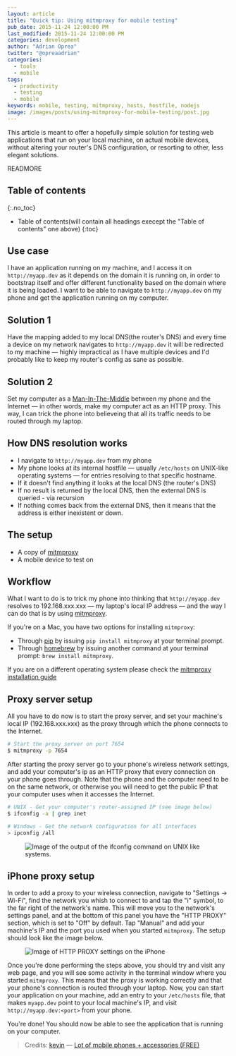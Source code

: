 ```yaml
---
layout: article
title: "Quick tip: Using mitmproxy for mobile testing"
pub_date: 2015-11-24 12:00:00 PM
last_modified: 2015-11-24 12:00:00 PM
categories: development
author: "Adrian Oprea"
twitter: "@opreaadrian"
categories:
  - tools
  - mobile
tags:
  - productivity
  - testing
  - mobile
keywords: mobile, testing, mitmproxy, hosts, hostfile, nodejs
image: /images/posts/using-mitmproxy-for-mobile-testing/post.jpg
---
```


This article is meant to offer a hopefully simple solution for testing web applications that run on
your local machine, on actual mobile devices, without altering your router's DNS configuration,
or resorting to other, less elegant solutions.

READMORE

## Table of contents
{:.no_toc}

* Table of contents(will contain all headings execept the "Table of contents" one above)
{:toc}

## Use case

I have an application running on my machine, and I access it on `http://myapp.dev` as it depends on
the domain it is running on, in order to bootstrap itself and offer different functionality based
on the domain where it is being loaded.
I want to be able to navigate to `http://myapp.dev` on my phone and get the application running on
my computer.

## Solution 1
Have the mapping added to my local DNS(the router's DNS) and every time a device on my network
navigates to `http://myapp.dev` it will be redirected to my machine &mdash; highly impractical as
I have multiple devices and I'd probably like to keep my router's config as sane as possible.

## Solution 2

Set my computer as a
<a href="https://en.wikipedia.org/wiki/Man-in-the-middle_attack"
	title="Wikipedia link to Man-In-The-Middle attack definition"
	target="_blank">Man-In-The-Middle</a>
between my phone and the Internet &mdash; in other words, make my computer act as an HTTP proxy.
This way, I can trick the phone into believeing that all its traffic needs to be routed through my laptop.

## How DNS resolution works

* I navigate to `http://myapp.dev` from my phone
* My phone looks at its internal hostfile &mdash; usually `/etc/hosts` on UNIX-like operating
systems &mdash; for entries resolving to that specific hostname.
* If it doesn't find anything it looks at the local DNS (the router's DNS)
* If no result is returned by the local DNS, then the external DNS is queried - via recursion
* If nothing comes back from the external DNS, then it means that the address is either inexistent
  or down.

## The setup

* A copy of <a href="https://mitmproxy.org/" title="Link to mitmproxy official website"
  target="_blank">mitmproxy</a>
* A mobile device to test on

## Workflow


What I want to do is to trick my phone into thinking that `http://myapp.dev` resolves to
192.168.xxx.xxx &mdash; my laptop's local IP address &mdash; and the way I can do that is by using
<a href="https://mitmproxy.org/" title="Link to mitmproxy official website" target="_blank">mitmproxy</a>.

If you're on a Mac, you have two options for installing `mitmproxy`:

* Through <a href="https://pip.pypa.io/en/stable/" title="Link to Python package manager, pip"
  target="_blank">pip</a> by issuing `pip install mitmproxy` at your
terminal prompt.
* Through <a href="http://brew.sh/" title="Link to Homebrew - Mac OS X package manager" target="_blank">homebrew</a>
by issuing another command at your terminal prompt: `brew install mitmproxy`.

If you are on a different operating system please check the
<a href="http://docs.mitmproxy.org/en/stable/install.html" title="Mitmproxy official installation docs" target="_blank">mitmproxy installation guide</a>

## Proxy server setup
All you have to do now is to start the proxy server, and set your machine's local IP
(192.168.xxx.xxx) as the proxy through which the phone connects to the Internet.

```bash
# Start the proxy server on port 7654
$ mitmproxy -p 7654
```
After starting the proxy server go to your phone's wireless network settings, and add your
computer's ip as an HTTP proxy that every connection on your phone goes through.
Note that the phone and the computer need to be on the same network, or otherwise you will need to
get the public IP that your computer uses when it accesses the Internet.

```bash
# UNIX - Get your computer's router-assigned IP (see image below)
$ ifconfig -a | grep inet

# Windows - Get the network configuration for all interfaces
> ipconfig /all
```

<figure>
<img src="/images/posts/using-mitmproxy-for-mobile-testing/ifconfig.png" alt="Image of the output of the ifconfig
command on UNIX like systems.">
<!--- <figcaption>Using ifconfig to get your IP address</figcaption> --->
</figure>

## iPhone proxy setup

In order to add a proxy to your wireless connection, navigate to "Settings -> Wi-Fi", find the
network you whish to connect to and tap the "i" symbol, to the far  right of the network's name.
This will move you to the network's settings panel, and at the bottom of this panel you have the
"HTTP PROXY" section, which is set to "Off" by default.
Tap "Manual" and add your machine's IP and the port you used when you started `mitmproxy`. The
setup should look like the image below.

<figure>
<img src="/images/posts/using-mitmproxy-for-mobile-testing/iphone-proxy.png" alt="Image of HTTP PROXY settings on the iPhone">
</figure>

Once you're done performing the steps above, you should try and visit any web page, and you will
see some activity in the terminal window where you started `mitmproxy`.
This means that the proxy is working correctly and that your phone's connection is routed through
your laptop.
Now, you can start your application on your machine, add an entry to your `/etc/hosts` file, that
makes `myapp.dev` point to your local machine's IP, and visit `http://myapp.dev:<port>` from your
phone.

You're done! You should now be able to see the application that is running on your computer.

> Credits:
> [kevin](https://www.flickr.com/photos/believekevin/) &mdash; [Lot of mobile phones + accessories (FREE)](https://flic.kr/p/8mGycA)

